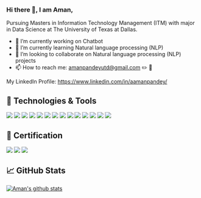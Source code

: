 ### Hi there 👋, I am Aman,

Pursuing Masters in Information Technology Management (ITM) with major in Data Science at The University of Texas at Dallas.

- 🔭 I’m currently working on Chatbot
- 🌱 I’m currently learning Natural language processing (NLP)
- 👯 I’m looking to collaborate on Natural language processing (NLP) projects
- 📫 How to reach me: amanpandeyutd@gmail.com ✏️ 	📧

<!-- Actual text -->

My LinkedIn Profile: https://www.linkedin.com/in/aamanpandey/

<!-- Icons -->



## 🔧 Technologies & Tools
![](https://img.shields.io/badge/OS-Linux-informational?style=flat&logo=linux&logoColor=white&color=2bbc8a)
![](https://img.shields.io/badge/OS-Windows-informational?style=flat&logo=windows&logoColor=white&color=2bbc8a)
![](https://img.shields.io/badge/Code-Python-informational?style=flat&logo=python&logoColor=white&color=2bbc8a)
![](https://img.shields.io/badge/Code-JavaScript-informational?style=flat&logo=javascript&logoColor=white&color=2bbc8a)
![](https://img.shields.io/badge/Code-JAVA-informational?style=flat&logo=java&logoColor=white&color=2bbc8a)
![](https://img.shields.io/badge/Code-C++-informational?style=flat&logo=C&logoColor=white&color=2bbc8a)
![](https://img.shields.io/badge/Database-MySQL-informational?style=flat&logo=gnu-bash&logoColor=white&color=2bbc8a)
![](https://img.shields.io/badge/Database-SQL-informational?style=flat&logo=gnu-bash&logoColor=white&color=2bbc8a)
![](https://img.shields.io/badge/Database-PostgreSQL-informational?style=flat&logo=postgresql&logoColor=white&color=2bbc8a)
![](https://img.shields.io/badge/Database-MongoDB-informational?style=flat&logo=MongoDB&logoColor=white&color=2bbc8a)
![](https://img.shields.io/badge/Tools-jSonar-informational?style=flat&logo=jSonar&logoColor=white&color=2bbc8a)
![](https://img.shields.io/badge/Data_Visualization-Tableau-informational?style=flat&logo=Tableau&logoColor=white&color=2bbc8a)
![](https://img.shields.io/badge/Data_Visualization-PowerBI-informational?style=flat&logo=PowerBI&logoColor=white&color=2bbc8a)
![](https://img.shields.io/badge/Analysis_Tool-SAS-informational?style=flat&logo=SAS&logoColor=white&color=2bbc8a)



## 	📄 Certification
![](https://img.shields.io/badge/AWS-AWS_Certified_Cloud_Practitioner-informational?style=flat&logo=Amazon&logoColor=white&color=2bbc8a)
![](https://img.shields.io/badge/Tableau-Tableau_Analyst-informational?style=flat&logo=Tableau&logoColor=white&color=2bbc8a)
![](https://img.shields.io/badge/NSE-NSE_Certified_Investment_Analyst_Champion_(NCIAC)-informational?style=flat&logo=Finance&logoColor=white&color=2bbc8a)


## &#x1f4c8; GitHub Stats
[![Aman's github stats](https://github-readme-stats.vercel.app/api?username=aamanpandey)](https://github.com/aamanpandey/github-readme-stats&show_icons=true)


